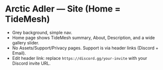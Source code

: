 # Arctic Adler — Site (Home = TideMesh)
- Grey background, simple nav.
- Home page shows TideMesh summary, About, Description, and a wide gallery slider.
- No Assets/Support/Privacy pages. Support is via header links (Discord + Email).
- Edit header link: replace `https://discord.gg/your-invite` with your Discord invite URL.
